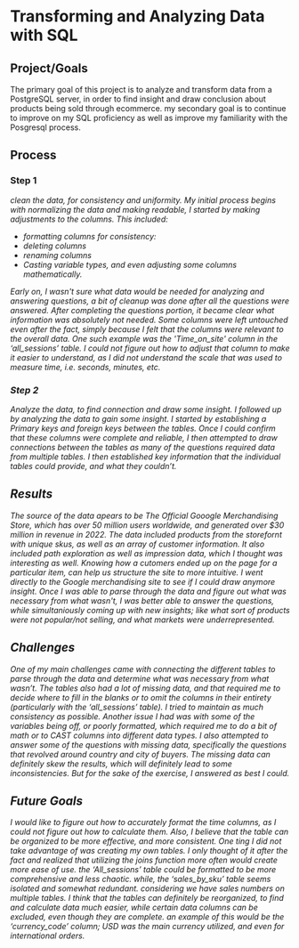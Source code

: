 # Transforming and Analyzing Data with SQL

## Project/Goals
The primary goal of this project is to analyze and transform data from a PostgreSQL server, in order to find insight and draw conclusion about products being sold through ecommerce. 
my secondary goal is to continue to improve on my SQL proficiency as well as improve my familiarity with the Posgresql process.

## Process

### Step 1
<em>clean the data, for consistency and uniformity.<em>
My initial process begins with normalizing the data and making readable,
I started by making adjustments to the columns. This included:
  - formatting columns for consistency:
  - deleting columns
  - renaming columns
  - Casting variable types, and even adjusting some columns mathematically.

Early on, I wasn't sure what data would be needed for analyzing and answering questions, a bit of cleanup was done after all the questions were answered.
After completing the questions portion, it became clear what information was absolutely not needed. 
Some columns were left untouched even after the fact, simply because I felt that the columns were relevant to the overall data. One such example was the 'Time_on_site' column in the ‘all_sessions’ table. I could not figure out how to adjust that column to make it easier to understand, as I did not understand the scale that was used to measure time, i.e. seconds, minutes, etc.


### Step 2
<em>Analyze the data, to find connection and draw some insight.<em>
I followed up by analyzing the data to gain some insight. 
I started by establishing a Primary keys and foreign keys between the tables. Once I could confirm that these columns were complete and reliable, I then attempted to draw connections between the tables as many of the questions required data from multiple tables. I then established key information that the individual tables could provide, and what they couldn’t. 

## Results
The source of the data apears to be The Official Gooogle Merchandising Store, which has over 50 million users worldwide, and generated over $30 million in revenue in 2022. The data included products from the storefornt with unique skus, as well as an array of customer information. It also included path exploration as well as impression data, which I thought was interesting as well. Knowing how a cutomers ended up on the page for a particular item, can help us structure the site to more intuitive. I went directly to the Google merchandising site to see if I could draw anymore insight. Once I was able to parse through the data and figure out what was necessary from what wasn't, I was better able to answer the questions, while simultaniously coming up with new insights; like what sort of products were not popular/not selling, and what markets were underrepresented. 
 
## Challenges 
One of my main challenges came with connecting the different tables to parse through the data and determine what was necessary from what wasn’t. The tables also had a lot of missing data, and that required me to decide where to fill in the blanks or to omit the columns in their entirety (particularly with the ‘all_sessions’ table). I tried to maintain as much consistency as possible.
Another issue I had was with some of the variables being off, or poorly formatted, which required me to do a bit of math or to CAST columns into different data types. I also attempted to answer some of the questions with missing data, specifically the questions that revolved around country and city of buyers. The missing data can definitely skew the results, which will definitely lead to some inconsistencies. But for the sake of the exercise, I answered as best I could.

## Future Goals
I would like to figure out how to accurately format the time columns, as I could not figure out how to calculate them. Also, I believe that the table can be organized to be more effective, and more consistent. 
One ting I did not take advantage of was creating my own tables. I only thought of it after the fact and realized that utilizing the joins function more often would create more ease of use. the ‘All_sessions’ table could be formatted to be more comprehensive and less chaotic. while, the ‘sales_by_sku’ table seems isolated and somewhat redundant. considering we have sales numbers on multiple tables. I think that the tables can definitely be reorganized, to find and calculate data much easier, while certain data columns can be excluded, even though they are complete. an example of this would be the ‘currency_code’ column; USD was the main currency utilized, and even for international orders. 
